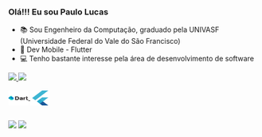 ### Olá!!! Eu sou Paulo Lucas

- 📚 Sou Engenheiro da Computação, graduado pela UNIVASF (Universidade Federal do Vale do São Francisco)
- 🌱 Dev Mobile - Flutter
- 💻 Tenho bastante interesse pela área de desenvolvimento de software

<div>
  <a href="https://github.com/plucasbm">
  <img height="180em" src="https://github-readme-stats.vercel.app/api?username=plucasbm&show_icons=true&theme=dark&include_all_commits=true&count_private=true"/>
  <img height="180em" src="https://github-readme-stats.vercel.app/api/top-langs/?username=plucasbm&layout=compact&langs_count=7&theme=dark"/>
</div>
  
  <div style="display: inline_block"><br>
    <img align="center" alt="Lucas-Dart" height="30" width="40" src="https://github.com/devicons/devicon/blob/master/icons/dart/dart-original-wordmark.svg">
    <img align="center" alt="Lucas-Flutter" height="30" width="40" src="https://github.com/devicons/devicon/blob/master/icons/flutter/flutter-original.svg">
  </div>
  
  ##
  
  <div> 
  <a href="https://www.instagram.com/p.lucasb/" target="_blank"><img src="https://img.shields.io/badge/-Instagram-%23E4405F?style=for-the-badge&logo=instagram&logoColor=white" target="_blank"></a>
  <a href="https://www.linkedin.com/in/paulolucasbmatos/" _target="blank"><img src="https://img.shields.io/badge/-LinkedIn-%230077B5?style=for-the-badge&logo=linkedin&logoColor=white" target="_blank"></a> 
 
</div>
